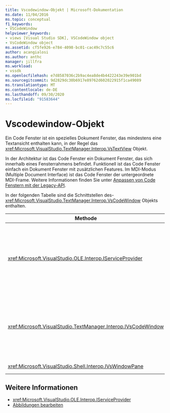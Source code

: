 ```yaml
---
title: Vscodewindow-Objekt | Microsoft-Dokumentation
ms.date: 11/04/2016
ms.topic: conceptual
f1_keywords:
- VSCodeWindow
helpviewer_keywords:
- views [Visual Studio SDK], VSCodeWindow object
- VsCodeWindow object
ms.assetid: cf5fe926-e784-4098-bc01-cac49c7c55c6
author: acangialosi
ms.author: anthc
manager: jillfra
ms.workload:
- vssdk
ms.openlocfilehash: e7d8587036c2b9ac4ea8de4b4422243e39e901bd
ms.sourcegitcommit: 9d2829dc30b6917e89762d602022915f1ca49089
ms.translationtype: MT
ms.contentlocale: de-DE
ms.lasthandoff: 09/30/2020
ms.locfileid: "91583644"
---
```

# <a name="vscodewindow-object"></a>Vscodewindow-Objekt
Ein Code Fenster ist ein spezielles Dokument Fenster, das mindestens eine Textansicht enthalten kann, in der Regel das <xref:Microsoft.VisualStudio.TextManager.Interop.VsTextView> Objekt.

 In der Architektur ist das Code Fenster ein Dokument Fenster, das sich innerhalb eines Fensterrahmens befindet. Funktionell ist das Code Fenster einfach ein Dokument Fenster mit zusätzlichen Features. Im MDI-Modus (Multiple Document Interface) ist das Code Fenster der untergeordnete MDI-Frame. Weitere Informationen finden Sie unter [Anpassen von Code Fenstern mit der Legacy-API](../vs-2015/extensibility/customizing-code-windows-by-using-the-legacy-api.md?view=vs-2015&preserve-view=true).

 In der folgenden Tabelle sind die Schnittstellen des- <xref:Microsoft.VisualStudio.TextManager.Interop.VsCodeWindow> Objekts enthalten.

|Methode|Beschreibung|
|------------|-----------------|
|<xref:Microsoft.VisualStudio.OLE.Interop.IServiceProvider>|Stellt einen generischen Zugriffs Mechanismus bereit, um einen Dienst zu suchen, den eine Globally Unique Identifier (GUID) identifiziert.|
|<xref:Microsoft.VisualStudio.TextManager.Interop.IVsCodeWindow>|Stellt ein untergeordnetes Multiple Document Interface (MDI)-Element dar, das mindestens eine Code Ansicht enthält.|
|<xref:Microsoft.VisualStudio.Shell.Interop.IVsWindowPane>|Füllt einen Fensterrahmen.|

## <a name="see-also"></a>Weitere Informationen
- <xref:Microsoft.VisualStudio.OLE.Interop.IServiceProvider>
- [Abbildungen bearbeiten](https://www.microsoft.com/download/details.aspx?id=55984)
